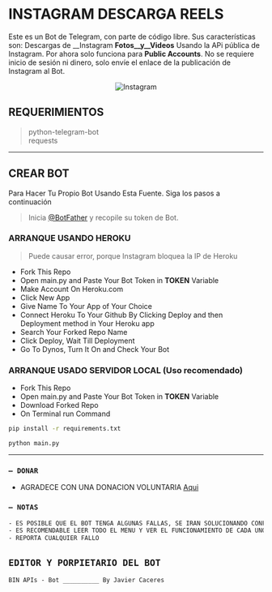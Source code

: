# INSTAGRAM DESCARGA REELS

Este es un Bot de Telegram, con parte  de código libre.
Sus características son:
  Descargas de  __Instagram __Fotos__y__Videos__ Usando la APi pública de Instagram. Por ahora solo funciona para **Public Accounts**. No se requiere inicio de sesión ni dinero, solo envíe el enlace de la publicación de Instagram al  Bot.

<p align="center">
  <img src="https://sm.ign.com/ign_in/screenshot/default/ig-glyph001-74am_dp6a.jpg" alt="Instagram"/>
</p>

## REQUERIMIENTOS

> python-telegram-bot\
> requests

---

## CREAR BOT

Para Hacer Tu Propio Bot Usando Esta Fuente. Siga los pasos a continuación 

> Inicia [@BotFather](https://t.me/botfather) y recopile su token de Bot.

### ARRANQUE USANDO HEROKU

> Puede causar error, porque Instagram bloquea la IP de Heroku 

* Fork This Repo
* Open main.py and Paste Your Bot Token in __TOKEN__ Variable
* Make Account On Heroku.com
* Click New App
* Give Name To Your App of Your Choice
* Connect Heroku To Your Github By Clicking Deploy and then Deployment method in Your Heroku app
* Search Your Forked Repo Name
* Click Deploy, Wait Till Deployment
* Go To Dynos, Turn It On and Check Your Bot

### ARRANQUE USADO SERVIDOR LOCAL (Uso recomendado) 

* Fork This Repo
* Open main.py and Paste Your Bot Token in __TOKEN__ Variable
* Download Forked Repo
* On Terminal run Command
```bash
pip install -r requirements.txt

python main.py
```
---

### `— DONAR`
- AGRADECE CON UNA DONACION VOLUNTARIA [Aqui](https://www.paypal.me/srnovus/)


### `— NOTAS`
```bash
- ES POSIBLE QUE EL BOT TENGA ALGUNAS FALLAS, SE IRAN SOLUCIONANDO CONFORME SE VAYAN DETECTANDO
- ES RECOMENDABLE LEER TODO EL MENU Y VER EL FUNCIONAMIENTO DE CADA UNO DE LOS COMANDOS
- REPORTA CUALQUIER FALLO
```

## `EDITOR Y PORPIETARIO DEL BOT` 

`BIN APIs - Bot __________ By Javier Caceres`